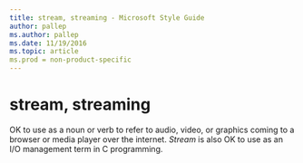 ```yaml
---
title: stream, streaming - Microsoft Style Guide
author: pallep
ms.author: pallep
ms.date: 11/19/2016
ms.topic: article
ms.prod = non-product-specific
---
```


# stream, streaming

OK to use as a noun or verb to refer to audio, video, or graphics coming to a browser or media player over the internet. *Stream* is also OK to use as an I/O management term in C programming.

